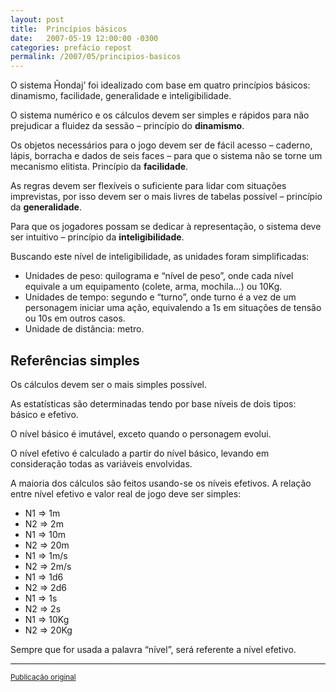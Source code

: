 ```yaml
---
layout: post
title:  Princípios básicos
date:   2007-05-19 12:00:00 -0300
categories: prefácio repost
permalink: /2007/05/principios-basicos
---
```


O sistema Ĥondaj’ foi idealizado com base em quatro princípios básicos:
dinamismo, facilidade, generalidade e inteligibilidade.

O sistema numérico e os cálculos devem ser simples e rápidos para não prejudicar
a fluidez da sessão – princípio do **dinamismo**.

Os objetos necessários para o jogo devem ser de fácil acesso – caderno, lápis,
borracha e dados de seis faces – para que o sistema não se torne um mecanismo
elitista. Princípio da **facilidade**.

As regras devem ser flexíveis o suficiente para lidar com situações imprevistas,
por isso devem ser o mais livres de tabelas possível – princípio da
**generalidade**.

Para que os jogadores possam se dedicar à representação, o sistema deve ser
intuitivo – princípio da **inteligibilidade**.

Buscando este nível de inteligibilidade, as unidades foram simplificadas:

- Unidades de peso: quilograma e “nível de peso”, onde cada nível equivale a um
  equipamento (colete, arma, mochila…) ou 10Kg.
- Unidades de tempo: segundo e “turno”, onde turno é a vez de um personagem
  iniciar uma ação, equivalendo a 1s em situações de tensão ou 10s em outros
  casos.
- Unidade de distância: metro.

## Referências simples

Os cálculos devem ser o mais simples possível.

As estatísticas são determinadas tendo por base níveis de dois tipos: básico e
efetivo.

O nível básico é imutável, exceto quando o personagem evolui.

O nível efetivo é calculado a partir do nível básico, levando em consideração
todas as variáveis envolvidas.

A maioria dos cálculos são feitos usando-se os níveis efetivos. A relação entre
nível efetivo e valor real de jogo deve ser simples:

- N1 ⇒ 1m
- N2 ⇒ 2m
- N1 ⇒ 10m
- N2 ⇒ 20m
- N1 ⇒ 1m/s
- N2 ⇒ 2m/s
- N1 ⇒ 1d6
- N2 ⇒ 2d6
- N1 ⇒ 1s
- N2 ⇒ 2s
- N1 ⇒ 10Kg
- N2 ⇒ 20Kg

Sempre que for usada a palavra “nível”, será referente a nível efetivo.

--------------------------------------------------------------------------------

<div class="text-right">
  <small>
    <a href="http://khondaj.blogspot.com/2007/05/princpios-bsicos.html">
      Publicação original
    </a>
  </small>
</div>
